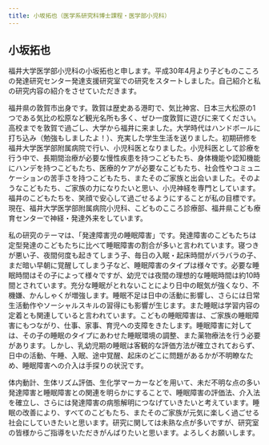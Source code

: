 ```yaml
---
title: 小坂拓也（医学系研究科博士課程・医学部小児科）
---
```

## 小坂拓也

福井大学医学部小児科の小坂拓也と申します。平成30年4月より子どものこころの発達研究センター発達支援研究室での研究をスタートしました。自己紹介と私の研究内容の紹介をさせていただきます。

福井県の敦賀市出身です。敦賀は歴史ある港町で、気比神宮、日本三大松原の1つである気比の松原など観光名所も多く、ぜひ一度敦賀に遊びに来てください。高校までを敦賀で過ごし、大学から福井に来ました。大学時代はハンドボールに打ち込み（勉強もしましたよ！）、充実した学生生活を送りました。初期研修を福井大学医学部附属病院で行い、小児科医となりました。小児科医として診療を行う中で、長期間治療が必要な慢性疾患を持つこどもたち、身体機能や認知機能にハンデを持つこどもたち、医療的ケアが必要なこどもたち、社会性やコミュニケーションの苦手さを持つこどもたち、またそのご家族と出会いました。そのようなこどもたち、ご家族の力になりたいと思い、小児神経を専門としています。福井のこどもたちを、笑顔で安心して過ごせるようにすることが私の目標です。現在、福井大学医学部附属病院小児科、こどものこころ診療部、福井県こども療育センターで神経・発達外来をしています。

私の研究のテーマは、「発達障害児の睡眠障害」です。発達障害のこどもたちは定型発達のこどもたちに比べて睡眠障害の割合が多いと言われています。寝つきが悪い子、夜間何度も起きてしまう子、毎日の入眠・起床時間がバラバラの子、まだ暗い早朝に覚醒してしまう子など、睡眠障害のタイプは様々です。必要な睡眠時間はその子によって様々ですが、幼児では夜間の理想的な睡眠時間は約10時間とされています。充分な睡眠がとれないことにより日中の眠気が強くなり、不機嫌、かんしゃくが増強します。睡眠不足は日中の活動に影響し、さらには日常生活動作やソーシャルスキルの習得にも影響が生じます。また睡眠は学習内容の定着とも関連していると言われています。こどもの睡眠障害は、ご家族の睡眠障害にもつながり、仕事、家事、育児への支障をきたします。睡眠障害に対しては、その子の睡眠のタイプにあわせた睡眠環境の調整、また薬物療法を行う必要があります。しかし、乳幼児期の睡眠は客観的な評価方法が確立されておらず、日中の活動、午睡、入眠、途中覚醒、起床のどこに問題があるかが不明瞭なため、睡眠障害への介入は手探りの状況です。

体内動計、生体リズム評価、生化学マーカーなどを用いて、未だ不明な点の多い発達障害と睡眠障害との関連を明らかにすることで、睡眠障害の評価法、介入法を確立し、さらには発達障害の病態解明につなげていきたいと考えています。睡眠の改善により、すべてのこどもたち、またそのご家族が元気に楽しく過ごせる社会にしていきたいと思います。研究に関しては未熟な点が多いですが、研究室の皆様からご指導をいただきがんばりたいと思います。よろしくお願いします。